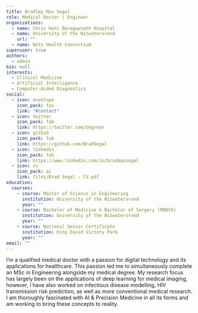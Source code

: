 ```yaml
---
title: Bradley Max Segal
role: Medical Doctor | Engineer
organizations:
  - name: Chris Hani Baragwanath Hospital
  - name: University of the Witwatersrand
    url: ""
  - name: Wits Health Consortium
superuser: true
authors:
  - admin
bio: null
interests:
  - Clinical Medicine
  - Artificial Intelligence
  - Computer-Aided Diagnostics
social:
  - icon: envelope
    icon_pack: fas
    link: "#contact"
  - icon: twitter
    icon_pack: fab
    link: https://twitter.com/Ungreon
  - icon: github
    icon_pack: fab
    link: https://github.com/BradSegal
  - icon: linkedin
    icon_pack: fab
    link: https://www.linkedin.com/in/bradmaxsegal
  - icon: cv
    icon_pack: ai
    link: files/Brad Segal - CV.pdf
education:
  courses:
    - course: Master of Science in Engineering
      institution: University of the Witwatersrand
      year: ""
    - course: Bachelor of Medicine & Bachelor of Surgery (MBBCh)
      institution: University of the Witwatersrand
      year: ""
    - course: National Senior Certificate
      institution: King David Victory Park
      year: ""
email: ""
---
```

I’m a qualified medical doctor with a passion for digital technology and its applications for healthcare. This passion led me to simultaneously complete an MSc in Engineering alongside my medical degree. My research focus has largely been on the applications of deep learning for medical imaging, however, I have also worked on infectious disease modelling, HIV transmission risk prediction, as well as more conventional medical research. I am thoroughly fascinated with AI & Precision Medicine in all its forms and am working to bring these concepts to reality.